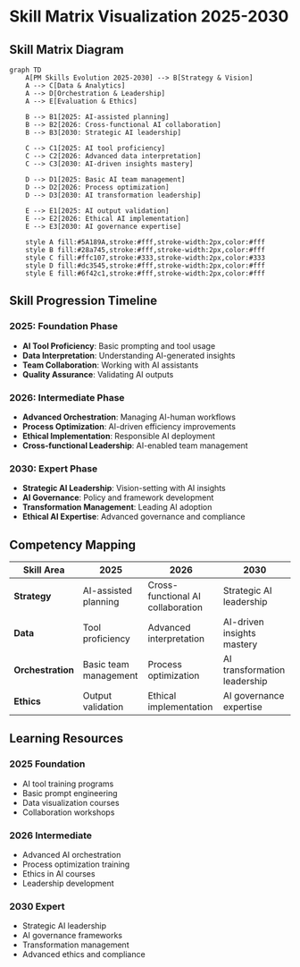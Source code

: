 # Skill Matrix Visualization 2025-2030

## Skill Matrix Diagram

```mermaid
graph TD
    A[PM Skills Evolution 2025-2030] --> B[Strategy & Vision]
    A --> C[Data & Analytics]
    A --> D[Orchestration & Leadership]
    A --> E[Evaluation & Ethics]
    
    B --> B1[2025: AI-assisted planning]
    B --> B2[2026: Cross-functional AI collaboration]
    B --> B3[2030: Strategic AI leadership]
    
    C --> C1[2025: AI tool proficiency]
    C --> C2[2026: Advanced data interpretation]
    C --> C3[2030: AI-driven insights mastery]
    
    D --> D1[2025: Basic AI team management]
    D --> D2[2026: Process optimization]
    D --> D3[2030: AI transformation leadership]
    
    E --> E1[2025: AI output validation]
    E --> E2[2026: Ethical AI implementation]
    E --> E3[2030: AI governance expertise]
    
    style A fill:#5A189A,stroke:#fff,stroke-width:2px,color:#fff
    style B fill:#28a745,stroke:#fff,stroke-width:2px,color:#fff
    style C fill:#ffc107,stroke:#333,stroke-width:2px,color:#333
    style D fill:#dc3545,stroke:#fff,stroke-width:2px,color:#fff
    style E fill:#6f42c1,stroke:#fff,stroke-width:2px,color:#fff
```

## Skill Progression Timeline

### 2025: Foundation Phase
- **AI Tool Proficiency**: Basic prompting and tool usage
- **Data Interpretation**: Understanding AI-generated insights
- **Team Collaboration**: Working with AI assistants
- **Quality Assurance**: Validating AI outputs

### 2026: Intermediate Phase
- **Advanced Orchestration**: Managing AI-human workflows
- **Process Optimization**: AI-driven efficiency improvements
- **Ethical Implementation**: Responsible AI deployment
- **Cross-functional Leadership**: AI-enabled team management

### 2030: Expert Phase
- **Strategic AI Leadership**: Vision-setting with AI insights
- **AI Governance**: Policy and framework development
- **Transformation Management**: Leading AI adoption
- **Ethical AI Expertise**: Advanced governance and compliance

## Competency Mapping

| Skill Area | 2025 | 2026 | 2030 |
|------------|------|------|------|
| **Strategy** | AI-assisted planning | Cross-functional AI collaboration | Strategic AI leadership |
| **Data** | Tool proficiency | Advanced interpretation | AI-driven insights mastery |
| **Orchestration** | Basic team management | Process optimization | AI transformation leadership |
| **Ethics** | Output validation | Ethical implementation | AI governance expertise |

## Learning Resources

### 2025 Foundation
- AI tool training programs
- Basic prompt engineering
- Data visualization courses
- Collaboration workshops

### 2026 Intermediate
- Advanced AI orchestration
- Process optimization training
- Ethics in AI courses
- Leadership development

### 2030 Expert
- Strategic AI leadership
- AI governance frameworks
- Transformation management
- Advanced ethics and compliance
